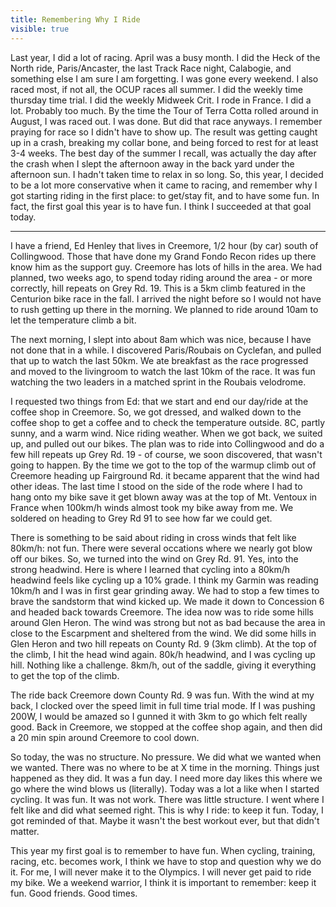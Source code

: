 ---title: Remembering Why I Ridevisible: true---<p style="text-align: left;">
  Last year, I did a lot of racing. April was a busy month. I did the Heck of the North ride, Paris/Ancaster, the last Track Race night, Calabogie, and something else I am sure I am forgetting. I was gone every weekend. I also raced most, if not all, the OCUP races all summer. I did the weekly time thursday time trial. I did the weekly Midweek Crit. I rode in France. I did a lot. Probably too much. By the time the Tour of Terra Cotta rolled around in August, I was raced out. I was done. But did that race anyways. I remember praying for race so I didn't have to show up. The result was getting caught up in a crash, breaking my collar bone, and being forced to rest for at least 3-4 weeks. The best day of the summer I recall, was actually the day after the crash when I slept the afternoon away in the back yard under the afternoon sun. I hadn't taken time to relax in so long. So, this year, I decided to be a lot more conservative when it came to racing, and remember why I got starting riding in the first place: to get/stay fit, and to have some fun. In fact, the first goal this year is to have fun. I think I succeeded at that goal today.
</p>

<p style="text-align: left;">
  <hr id="system-readmore" />
  I have a friend, Ed Henley that lives in Creemore, 1/2 hour (by car) south of Collingwood. Those that have done my Grand Fondo Recon rides up there know him as the support guy. Creemore has lots of hills in the area. We had planned, two weeks ago, to spend today riding around the area - or more correctly, hill repeats on Grey Rd. 19. This is a 5km climb featured in the Centurion bike race in the fall. I arrived the night before so I would not have to rush getting up there in the morning. We planned to ride around 10am to let the temperature climb a bit.
</p>

<p style="text-align: left;">
  The next morning, I slept into about 8am which was nice, because I have not done that in a while. I discovered Paris/Roubais on Cyclefan, and pulled that up to watch the last 50km. We ate breakfast as the race progressed and moved to the livingroom to watch the last 10km of the race. It was fun watching the two leaders in a matched sprint in the Roubais velodrome.
</p>

<p style="text-align: left;">
  I requested two things from Ed: that we start and end our day/ride at the coffee shop in Creemore. So, we got dressed, and walked down to the coffee shop to get a coffee and to check the temperature outside. 8C, partly sunny, and a warm wind. Nice riding weather. When we got back, we suited up, and pulled out our bikes. The plan was to ride into Collingwood and do a few hill repeats up Grey Rd. 19 - of course, we soon discovered, that wasn't going to happen. By the time we got to the top of the warmup climb out of Creemore heading up Fairground Rd. it became apparent that the wind had other ideas. The last time I stood on the side of the rode where I had to hang onto my bike save it get blown away was at the top of Mt. Ventoux in France when 100km/h winds almost took my bike away from me. We soldered on heading to Grey Rd 91 to see how far we could get.
</p>

<p style="text-align: left;">
  There is something to be said about riding in cross winds that felt like 80km/h: not fun. There were several occations where we nearly got blow off our bikes. So, we turned into the wind on Grey Rd. 91. Yes, into the strong headwind. Here is where I learned that cycling into a 80km/h headwind feels like cycling up a 10% grade. I think my Garmin was reading 10km/h and I was in first gear grinding away. We had to stop a few times to brave the sandstorm that wind kicked up. We made it down to Concession 6 and headed back towards Creemore. The idea now was to ride some hills around Glen Heron. The wind was strong but not as bad because the area in close to the Escarpment and sheltered from the wind. We did some hills in Glen Heron and two hill repeats on County Rd. 9 (3km climb). At the top of the climb, I hit the head wind again. 80k/h headwind, and I was cycling up hill. Nothing like a challenge. 8km/h, out of the saddle, giving it everything to get the top of the climb.
</p>

<p style="text-align: left;">
  The ride back Creemore down County Rd. 9 was fun. With the wind at my back, I clocked over the speed limit in full time trial mode. If I was pushing 200W, I would be amazed so I gunned it with 3km to go which felt really good. Back in Creemore, we stopped at the coffee shop again, and then did a 20 min spin around Creemore to cool down.
</p>

<p style="text-align: left;">
  So today, the was no structure. No pressure. We did what we wanted when we wanted. There was no where to be at X time in the morning. Things just happened as they did. It was a fun day. I need more day likes this where we go where the wind blows us (literally). Today was a lot a like when I started cycling. It was fun. It was not work. There was little structure. I went where I felt like and did what seemed right. This is why I ride: to keep it fun. Today, I got reminded of that. Maybe it wasn't the best workout ever, but that didn't matter.
</p>

<p style="text-align: left;">
  This year my first goal is to remember to have fun. When cycling, training, racing, etc. becomes work, I think we have to stop and question why we do it. For me, I will never make it to the Olympics. I will never get paid to ride my bike. We a weekend warrior, I think it is important to remember: keep it fun. Good friends. Good times.
</p>

<p style="text-align: left;">
  &nbsp;
</p>